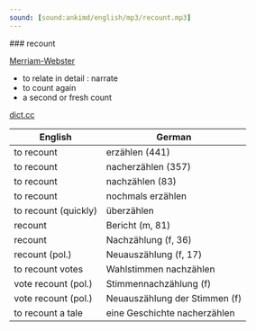```yaml
---
sound: [sound:ankimd/english/mp3/recount.mp3]
---
```


\### recount

[Merriam-Webster](https://www.merriam-webster.com/dictionary/recount)

- to relate in detail : narrate
- to count again
- a second or fresh count

[dict.cc](https://www.dict.cc/recount)

| English        | German       |
| -------------- | ------------ |
| to recount | erzählen (441) |
| to recount | nacherzählen (357) |
| to recount | nachzählen (83) |
| to recount | nochmals erzählen |
| to recount (quickly) | überzählen |
| recount | Bericht (m, 81) |
| recount | Nachzählung (f, 36) |
| recount (pol.) | Neuauszählung (f, 17) |
| to recount votes | Wahlstimmen nachzählen |
| vote recount (pol.) | Stimmennachzählung (f) |
| vote recount (pol.) | Neuauszählung der Stimmen (f) |
| to recount a tale | eine Geschichte nacherzählen |
